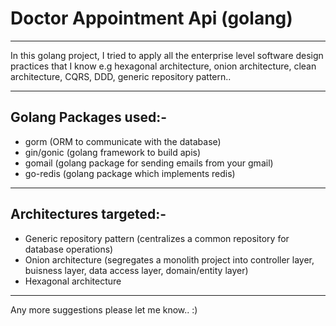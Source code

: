 # Doctor Appointment Api (golang)

---

In this golang project, I tried to apply all the enterprise level software design practices that I know e.g hexagonal architecture, onion architecture, clean architecture, CQRS, DDD, generic repository pattern..

---

## Golang Packages used:-

- gorm (ORM to communicate with the database)
- gin/gonic (golang framework to build apis)
- gomail (golang package for sending emails from your gmail)
- go-redis (golang package which implements redis)

---

## Architectures targeted:-

- Generic repository pattern (centralizes a common repository for database operations)
- Onion architecture (segregates a monolith project into controller layer, buisness layer, data access layer, domain/entity layer)
- Hexagonal architecture

---

Any more suggestions please let me know.. :)
